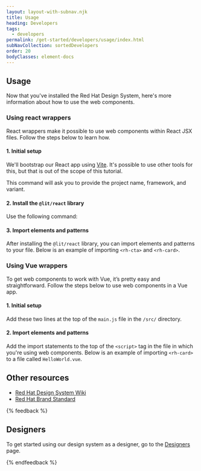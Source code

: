 ```yaml
---
layout: layout-with-subnav.njk
title: Usage
heading: Developers
tags:
  - developers
permalink: /get-started/developers/usage/index.html
subNavCollection: sortedDevelopers
order: 20
bodyClasses: element-docs
---
```


## Usage

Now that you've installed the Red Hat Design System, here's more information about how to use the web components.

### Using react wrappers

React wrappers make it possible to use web components within React JSX files. Follow the steps below to learn how.

#### 1. Initial setup

We'll bootstrap our React app using <a href="https://vitejs.dev/guide/#scaffolding-your-first-vite-project">Vite</a>. It's possible to use other tools for this, but that is out of the scope of this tutorial.

<rh-code-block>
  <script type="text/sample-javascript">
  npm create vite@latest
  </script>
</rh-code-block>

This command will ask you to provide the project name, framework, and variant.

#### 2. Install the `@lit/react` library

Use the following command:

<rh-code-block>
  <script type="text/sample-javascript">
  npm install @lit-labs/react
  </script>
</rh-code-block>

#### 3. Import elements and patterns

After installing the `@lit/react` library, you can import elements and patterns to your file. Below is an example of importing `<rh-cta>` and `<rh-card>`.

<rh-code-block>
  <script type="text/sample-javascript">
  import { useState } from "react";
  </script>

  <script type="text/sample-javascript">
  import { Button } from "@rhds/elements/react/rh-cta/rh-cta.js";
  import { Card } from "@rhds/elements/react/rh-card/rh-card.js";
  </script>
</rh-code-block>

### Using Vue wrappers

To get web components to work with Vue, it’s pretty easy and straightforward. Follow the steps below to use web components in a Vue app.

#### 1. Initial setup

Add these two lines at the top of the `main.js` file in the `/src/` directory.

<rh-code-block>
  <script type="text/sample-javascript">
  import Vue from "vue";
  import App from "./App.vue";
  </script>
</rh-code-block>

#### 2. Import elements and patterns

Add the import statements to the top of the `<script>` tag in the file in which you're using web components. Below is an example of importing `<rh-card>` to a file called `HelloWorld.vue`.

<rh-code-block>
  <script type="text/sample-javascript">
  <script type="importmap">
    import "@rhds/elements/rh-card/rh-card.js";
    export default {
  name: "HelloWorld",
  props: {
  msg: String
  }
    };
  <</script><script type="text/sample-javascript">/script>
  </script>
</rh-code-block>

## Other resources

- [Red Hat Design System Wiki](https://github.com/RedHat-UX/red-hat-design-system/wiki)
- [Red Hat Brand Standard](https://www.redhat.com/en/about/brand/standards)

{% feedback %}
  <h2>Designers</h2>
  <p>To get started using our design system as a designer, go to the <a href="get-started/designers">Designers</a> page.</p>
{% endfeedback %}